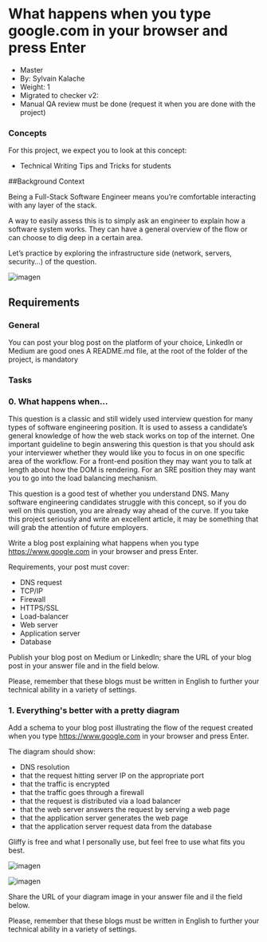# What happens when you type google.com in your browser and press Enter
 * Master
 * By: Sylvain Kalache
 * Weight: 1
 * Migrated to checker v2: 
 * Manual QA review must be done (request it when you are done with the project)


### Concepts

For this project, we expect you to look at this concept:

* Technical Writing Tips and Tricks for students

##Background Context

Being a Full-Stack Software Engineer means you’re comfortable interacting with any layer of the stack.

A way to easily assess this is to simply ask an engineer to explain how a software system works. They can have a general overview of the flow or can choose to dig deep in a certain area.

Let’s practice by exploring the infrastructure side (network, servers, security…) of the question.

![imagen](https://s3.eu-west-3.amazonaws.com/hbtn.intranet.p…s/holbertonschool-sysadmin_devops/298/aJPw3mw.jpg)


## Requirements
### General

You can post your blog post on the platform of your choice, LinkedIn or Medium are good ones
A README.md file, at the root of the folder of the project, is mandatory

### Tasks

### 0. What happens when...

This question is a classic and still widely used interview question for many types of software engineering position. It is used to assess a candidate’s general knowledge of how the web stack works on top of the internet. One important guideline to begin answering this question is that you should ask your interviewer whether they would like you to focus in on one specific area of the workflow. For a front-end position they may want you to talk at length about how the DOM is rendering. For an SRE position they may want you to go into the load balancing mechanism.

This question is a good test of whether you understand DNS. Many software engineering candidates struggle with this concept, so if you do well on this question, you are already way ahead of the curve. If you take this project seriously and write an excellent article, it may be something that will grab the attention of future employers.

Write a blog post explaining what happens when you type https://www.google.com in your browser and press Enter.

Requirements, your post must cover:

* DNS request
* TCP/IP
* Firewall
* HTTPS/SSL
* Load-balancer
* Web server
* Application server
* Database

Publish your blog post on Medium or LinkedIn; share the URL of your blog post in your answer file and in the field below.

Please, remember that these blogs must be written in English to further your technical ability in a variety of settings.


### 1. Everything's better with a pretty diagram

Add a schema to your blog post illustrating the flow of the request created when you type https://www.google.com in your browser and press Enter.

The diagram should show:

* DNS resolution
* that the request hitting server IP on the appropriate port
* that the traffic is encrypted
* that the traffic goes through a firewall
* that the request is distributed via a load balancer
* that the web server answers the request by serving a web page
* that the application server generates the web page
* that the application server request data from the database

Gliffy is free and what I personally use, but feel free to use what fits you best.

![imagen](https://i.imgur.com/i9ivkdo.png)



![imagen](https://i.imgur.com/R8R3sqC.png)

Share the URL of your diagram image in your answer file and il the field below.

Please, remember that these blogs must be written in English to further your technical ability in a variety of settings.